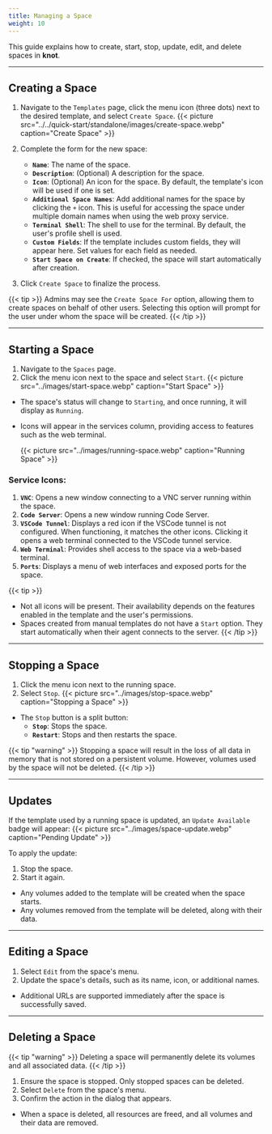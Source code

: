```yaml
---
title: Managing a Space
weight: 10
---
```


This guide explains how to create, start, stop, update, edit, and delete spaces in **knot**.

---

## Creating a Space

1. Navigate to the `Templates` page, click the menu icon (three dots) next to the desired template, and select `Create Space`.
   {{< picture src="../../quick-start/standalone/images/create-space.webp" caption="Create Space" >}}

2. Complete the form for the new space:
   - **`Name`**: The name of the space.
   - **`Description`**: (Optional) A description for the space.
   - **`Icon`**: (Optional) An icon for the space. By default, the template's icon will be used if one is set.
   - **`Additional Space Names`**: Add additional names for the space by clicking the `+` icon. This is useful for accessing the space under multiple domain names when using the web proxy service.
   - **`Terminal Shell`**: The shell to use for the terminal. By default, the user's profile shell is used.
   - **`Custom Fields`**: If the template includes custom fields, they will appear here. Set values for each field as needed.
   - **`Start Space on Create`**: If checked, the space will start automatically after creation.

3. Click `Create Space` to finalize the process.

{{< tip >}}
Admins may see the `Create Space For` option, allowing them to create spaces on behalf of other users. Selecting this option will prompt for the user under whom the space will be created.
{{< /tip >}}

---

## Starting a Space

1. Navigate to the `Spaces` page.
2. Click the menu icon next to the space and select `Start`.
   {{< picture src="../images/start-space.webp" caption="Start Space" >}}

- The space's status will change to `Starting`, and once running, it will display as `Running`.
- Icons will appear in the services column, providing access to features such as the web terminal.

   {{< picture src="../images/running-space.webp" caption="Running Space" >}}

### Service Icons:

1. **`VNC`**: Opens a new window connecting to a VNC server running within the space.
2. **`Code Server`**: Opens a new window running Code Server.
3. **`VSCode Tunnel`**: Displays a red icon if the VSCode tunnel is not configured. When functioning, it matches the other icons. Clicking it opens a web terminal connected to the VSCode tunnel service.
4. **`Web Terminal`**: Provides shell access to the space via a web-based terminal.
5. **`Ports`**: Displays a menu of web interfaces and exposed ports for the space.

{{< tip >}}
- Not all icons will be present. Their availability depends on the features enabled in the template and the user's permissions.
- Spaces created from manual templates do not have a `Start` option. They start automatically when their agent connects to the server.
{{< /tip >}}

---

## Stopping a Space

1. Click the menu icon next to the running space.
2. Select `Stop`.
   {{< picture src="../images/stop-space.webp" caption="Stopping a Space" >}}

- The `Stop` button is a split button:
  - **`Stop`**: Stops the space.
  - **`Restart`**: Stops and then restarts the space.

{{< tip "warning" >}}
Stopping a space will result in the loss of all data in memory that is not stored on a persistent volume. However, volumes used by the space will not be deleted.
{{< /tip >}}

---

## Updates

If the template used by a running space is updated, an `Update Available` badge will appear:
{{< picture src="../images/space-update.webp" caption="Pending Update" >}}

To apply the update:

1. Stop the space.
2. Start it again.

- Any volumes added to the template will be created when the space starts.
- Any volumes removed from the template will be deleted, along with their data.

---

## Editing a Space

1. Select `Edit` from the space's menu.
2. Update the space's details, such as its name, icon, or additional names.

- Additional URLs are supported immediately after the space is successfully saved.

---

## Deleting a Space

{{< tip "warning" >}}
Deleting a space will permanently delete its volumes and all associated data.
{{< /tip >}}

1. Ensure the space is stopped. Only stopped spaces can be deleted.
2. Select `Delete` from the space's menu.
3. Confirm the action in the dialog that appears.

- When a space is deleted, all resources are freed, and all volumes and their data are removed.
